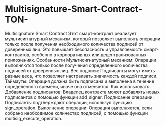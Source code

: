 # Multisignature-Smart-Contract-TON-
Multisignature Smart Contract
Этот смарт-контракт реализует мультисигнатурный механизм, который позволяет выполнять операции только после получения необходимого количества подписей от доверенных лиц. Это повышает безопасность и управляемость смарт-контрактов, особенно в корпоративных или децентрализованных приложениях.
Особенности
Мультисигнатурный механизм: Операции выполняются только после получения определенного количества подписей от доверенных лиц.
Вес подписи: Подписанты могут иметь разные веса, что позволяет настраивать значимость каждой подписи.
Таймауты: Операция должна быть подписана и выполнена в течение определенного времени, иначе она отменяется.
Как использовать
Добавление подписантов: Владелец контракта может добавлять новых подписантов с помощью функции add_signer.
Подписание операции: Подписанты подтверждают операции, используя функцию 
sign_operation.
Выполнение операции: Операция выполняется, если собрано необходимое количество подписей, с помощью функции multisig_execute_operation.
